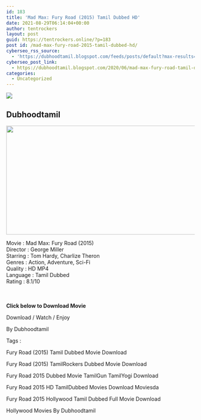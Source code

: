 ```yaml
---
id: 183
title: 'Mad Max: Fury Road (2015) Tamil Dubbed HD'
date: 2021-08-29T06:14:04+00:00
author: tentrockers
layout: post
guid: https://tentrockers.online/?p=183
post id: /mad-max-fury-road-2015-tamil-dubbed-hd/
cyberseo_rss_source:
  - 'https://dubhoodtamil.blogspot.com/feeds/posts/default?max-results=150&start-index=301'
cyberseo_post_link:
  - https://dubhoodtamil.blogspot.com/2020/06/mad-max-fury-road-tamil-dubbed-hd.html
categories:
  - Uncategorized
---
```

<div class="media_block">
  <img src="https://1.bp.blogspot.com/-GzYOo8E7-As/XtdLHZN805I/AAAAAAAABVw/pai3qeUakZIJW0OpIvPhTXMLVG-fONbfwCNcBGAsYHQ/s72-c/mad_max_fury_road_wide2.jpg" class="media_thumbnail" />
</div>

<div dir="ltr" trbidi="on" readability="23.055555555556">
  <h2>
    <span>Dubhoodtamil</span>
  </h2>
  
  <div class="separator">
    <a href="https://1.bp.blogspot.com/-GzYOo8E7-As/XtdLHZN805I/AAAAAAAABVw/pai3qeUakZIJW0OpIvPhTXMLVG-fONbfwCNcBGAsYHQ/s1600/mad_max_fury_road_wide2.jpg" imageanchor="1"><img loading="lazy" border="0" data-original-height="688" data-original-width="1500" height="290" src="https://1.bp.blogspot.com/-GzYOo8E7-As/XtdLHZN805I/AAAAAAAABVw/pai3qeUakZIJW0OpIvPhTXMLVG-fONbfwCNcBGAsYHQ/s640/mad_max_fury_road_wide2.jpg" width="640" /></a>
  </div>
  
  <p>
    <span>Movie<span> </span>:<span> </span>Mad Max: Fury Road (2015)</span><br /><span>Director<span> </span>:<span> </span>George Miller</span><br /><span>Starring<span> </span>:<span> </span>Tom Hardy, Charlize Theron</span><br /><span>Genres<span> </span>:<span> </span>Action, Adventure, Sci-Fi</span><br /><span>Quality<span> </span>:<span> </span>HD MP4</span><br /><span>Language<span> </span>:<span> </span>Tamil Dubbed</span><br /><span>Rating<span> </span>:<span> </span>8.1/10</span><br /><span><br /></span><br />
  </p>
  
  <p>
    <span><b>Click below to Download Movie</b></span>
  </p>
  
  <p>
    <span>Download / Watch / Enjoy</span>
  </p>
  
  <p>
    <span>By Dubhoodtamil</span>
  </p>
  
  <p>
    <span>Tags :</span>
  </p>
  
  <p>
    <span>Fury Road (2015) Tamil Dubbed Movie Download</span>
  </p>
  
  <p>
    <span>Fury Road (2015) TamilRockers Dubbed Movie Download</span>
  </p>
  
  <p>
    <span>Fury Road 2015 Dubbed Movie TamilGun TamilYogi Download</span>
  </p>
  
  <p>
    <span>Fury Road 2015 HD TamilDubbed Movies Download Moviesda</span>
  </p>
  
  <p>
    <span>Fury Road 2015 Hollywood Tamil Dubbed Full Movie Download</span>
  </p>
  
  <p>
    <span>Hollywood Movies By Dubhoodtamil</span>
  </p></p>
</div>
